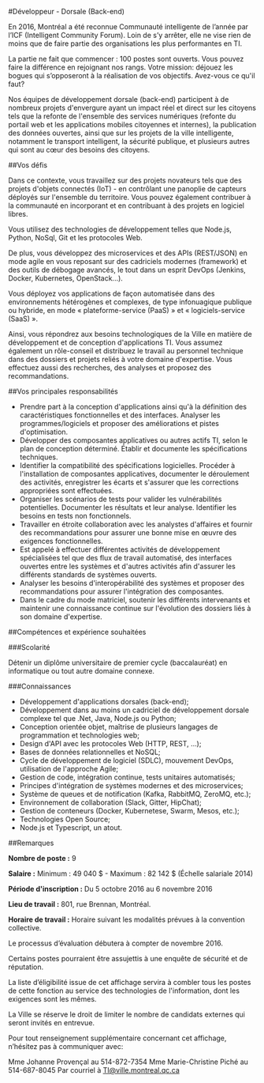 #Développeur - Dorsale (Back-end)

En 2016, Montréal a été reconnue Communauté intelligente de l’année par l’ICF (Intelligent Community Forum). Loin de s’y arrêter, elle ne vise rien de moins que de faire partie des organisations les plus performantes en TI.

La partie ne fait que commencer : 100 postes sont ouverts. Vous pouvez faire la différence en rejoignant nos rangs. Votre mission: déjouez les bogues qui s’opposeront à la réalisation de vos objectifs. Avez-vous ce qu'il faut?

Nos équipes de développement dorsale (back-end) participent à de nombreux projets d'envergure ayant un impact réel et direct sur les citoyens tels que la refonte de l'ensemble des services numériques (refonte du portail web et les applications mobiles citoyennes et internes), la publication des données ouvertes, ainsi que sur les projets de la ville intelligente, notamment le transport intelligent, la sécurité publique, et plusieurs autres qui sont au cœur des besoins des citoyens.

##Vos défis

Dans ce contexte, vous travaillez sur des projets novateurs tels que des projets d'objets connectés (IoT) - en contrôlant une panoplie de capteurs déployés sur l'ensemble du territoire.  Vous pouvez également contribuer à la communauté en incorporant et en contribuant à des projets en logiciel libres.

Vous utilisez des technologies de développement telles que Node.js, Python, NoSql, Git et les protocoles Web. 

De plus, vous développez des microservices et des APIs (REST/JSON) en mode agile en vous reposant sur des cadriciels modernes (framework) et des outils de débogage avancés, le tout dans un esprit DevOps (Jenkins, Docker, Kubernetes, OpenStack...).

Vous déployez vos applications de façon automatisée dans des environnements hétérogènes et complexes, de type infonuagique publique ou hybride, en mode « plateforme-service (PaaS) » et « logiciels-service (SaaS) ».

Ainsi, vous répondrez aux besoins technologiques de la Ville en matière de développement et de conception d'applications TI. Vous assumez également un rôle-conseil et distribuez le travail au personnel technique dans des dossiers et projets reliés à votre domaine d'expertise. Vous effectuez aussi des recherches, des analyses et proposez des recommandations.

##Vos principales responsabilités

- Prendre part à la conception d'applications ainsi qu'à la définition des caractéristiques fonctionnelles et des interfaces. Analyser les programmes/logiciels et proposer des améliorations et pistes d'optimisation.
- Développer des composantes applicatives ou autres actifs TI, selon le plan de conception déterminé.  Établir et documente les spécifications techniques.
- Identifier la compatibilité des spécifications logicielles. Procéder à l'installation de composantes applicatives, documenter le déroulement des activités, enregistrer les écarts et s'assurer que les corrections appropriées sont effectuées.
- Organiser les scénarios de tests pour valider les vulnérabilités potentielles. Documenter les résultats et leur analyse. Identifier les besoins en tests non fonctionnels.
- Travailler en étroite collaboration avec les analystes d'affaires et fournir des recommandations pour assurer une bonne mise en œuvre des exigences fonctionnelles.
- Est appelé à effectuer différentes activités de développement spécialisées tel que des flux de travail automatisé, des interfaces ouvertes entre les systèmes et d'autres activités afin d'assurer les différents standards de systèmes ouverts.
- Analyser les besoins d'interopérabilité des systèmes et proposer des recommandations pour assurer l'intégration des composantes.
- Dans le cadre du mode matriciel, soutenir les différents intervenants et maintenir une connaissance continue sur l'évolution des dossiers liés à son domaine d'expertise.

##Compétences et expérience souhaitées

###Scolarité

Détenir un diplôme universitaire de premier cycle (baccalauréat) en informatique ou tout autre domaine connexe.

###Connaissances

- Développement d'applications dorsales (back-end);
- Développement dans au moins un cadriciel de développement dorsale complexe tel que .Net, Java, Node.js ou Python;
- Conception orientée objet, maîtrise de plusieurs langages de programmation et technologies web;
- Design d'API avec les protocoles Web (HTTP, REST, …);
- Bases de données relationnelles et NoSQL;
- Cycle de développement de logiciel (SDLC), mouvement DevOps, utilisation de l'approche Agile;
- Gestion de code, intégration continue, tests unitaires automatisés;
- Principes d'intégration de systèmes modernes et des microservices;
- Système de queues et de notification (Kafka, RabbitMQ, ZeroMQ, etc.);
- Environnement de collaboration (Slack, Gitter, HipChat);
- Gestion de conteneurs (Docker, Kubernetese, Swarm, Mesos, etc.);
- Technologies Open Source;
- Node.js et Typescript, un atout.

##Remarques

**Nombre de poste :** 9

**Salaire :** Minimum : 49 040 $ - Maximum : 82 142 $ (Échelle salariale 2014)

**Période d'inscription :** Du 5 octobre 2016 au 6 novembre 2016

**Lieu de travail :** 801, rue Brennan, Montréal.

**Horaire de travail :** Horaire suivant les modalités prévues à la convention collective.

Le processus d’évaluation débutera à compter de novembre 2016.

Certains postes pourraient être assujettis à une enquête de sécurité et de réputation.

La liste d’éligibilité issue de cet affichage servira à combler tous les postes de cette fonction au service des technologies de l'information, dont les exigences sont les mêmes.

La Ville se réserve le droit de limiter le nombre de candidats externes qui seront invités en entrevue.

Pour tout renseignement supplémentaire concernant cet affichage, n’hésitez pas à communiquer avec:

Mme Johanne Provençal au 514-872-7354
Mme Marie-Christine Piché au 514-687-8045
Par courriel à TI@ville.montreal.qc.ca
